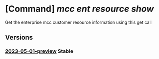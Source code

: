 # [Command] _mcc ent resource show_

Get the enterprise mcc customer resource information using this get call

## Versions

### [2023-05-01-preview](/Resources/mgmt-plane/L3N1YnNjcmlwdGlvbnMve30vcmVzb3VyY2Vncm91cHMve30vcHJvdmlkZXJzL21pY3Jvc29mdC5jb25uZWN0ZWRjYWNoZS9lbnRlcnByaXNlbWNjY3VzdG9tZXJzL3t9/2023-05-01-preview.xml) **Stable**

<!-- mgmt-plane /subscriptions/{}/resourcegroups/{}/providers/microsoft.connectedcache/enterprisemcccustomers/{} 2023-05-01-preview -->
